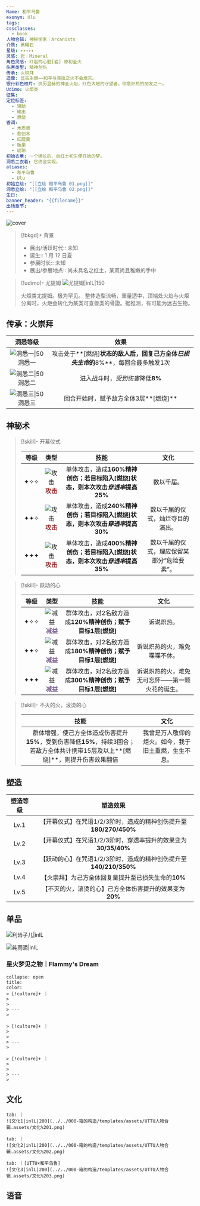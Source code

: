 ```yaml
---
Name: 和平乌鲁
exonym: Ulu
tags: 
cssclasses:
  - book
人物合辑: 神秘学家｜Arcanists
介质: 黑曜石
星级: ✦✦✦✦✦
灵感: 岩｜Mineral
角色灵感: 红岩的心脏[岩] 原初圣火
伤害类型: 精神创伤
传承: 火崇拜
造像: 亘古永燃——和平与竞技之火不会熄灭。
银行彩色相片: 资历显赫的神圣火焰，红色大地的守望者，你最炽热的朋友之一。
Udimo: 火炬类
征集: 
定位标签:
  - 辅助
  - 输出
  - 燃烧
香调:
  - 木质调
  - 愈创木
  - 红醋栗
  - 板栗
  - 琥珀
初始衣着: 一个绵长的、自红土初生便开始的梦。
洞悉二衣着: 它终会实现。
aliases:
  - 和平乌鲁
  - Ulu
初始立绘: "[[立绘 和平乌鲁 01.png]]"
洞悉立绘: "[[立绘 和平乌鲁 02.png]]"
生日: 
banner_header: "{{filename}}"
出场章节:
---
```

![cover](assets/和平乌鲁｜Ulu.assets/立绘%20和平乌鲁%2002.png)

> [!bkgd]+ 背景
> - 展出/活跃时代:: 未知
> - 诞生:: 1 月 12 日夏
> - 参展时长:: 未知
> - 展出/参展地点:: 尚未具名之红土，某双尚且稚嫩的手中

> [!udimo]- 尤提姆
> ![尤提姆|inlL|150](assets/和平乌鲁｜Ulu.assets/尤提姆%20和平乌鲁.png)
> 
> 火炬类尢提姆。极为罕见。
> 整体造型流畅，重量适中，顶端处火焰与火炬分离时，火炬会转化为某类可查兽类的骨證。据推测，有可能为远古生物。

## 传承：火崇拜

|                           洞悉等级                           |                             效果                             |
| :----------------------------------------------------------: | :----------------------------------------------------------: |
| ![洞悉一\|50](../../000-箱的构造/templates/assets/UTTU人物合辑.assets/图标%20洞悉Ⅰ.png)洞悉一 | 攻击处于**[燃烧]**状态的敌人后，回复己方全体*已损失生命*的**8%**，每回合最多触发1次 |
| ![洞悉二\|50](../../000-箱的构造/templates/assets/UTTU人物合辑.assets/图标%20洞悉Ⅱ.png)洞悉二 |               进入战斗时，*受到伤害*降低**8%**               |
| ![洞悉三\|50](../../000-箱的构造/templates/assets/UTTU人物合辑.assets/图标%20洞悉Ⅲ.png)洞悉三 |            回合开始时，赋予敌方全体3层**[燃烧]**             |

## 神秘术

> [!skill]- 开幕仪式
> 
> 
> | 等级 |                             类型                             |                             技能                             |                    文化                    |
> | :--: | :----------------------------------------------------------: | :----------------------------------------------------------: | :----------------------------------------: |
> | ✦✧✧  | ![攻击](../../000-箱的构造/templates/assets/UTTU人物合辑.assets/Attack.png)<b><font color="#933334">攻击</font></b> | 单体攻击，造成**160%**精神创伤；若目标陷入**[燃烧]**状态，则本次攻击*穿透率*提高**25%** |                 数以千届。                 |
> | ✦✦✧  | ![攻击](../../000-箱的构造/templates/assets/UTTU人物合辑.assets/Attack.png)<b><font color="#933334">攻击</font></b> | 单体攻击，造成**240%**精神创伤；若目标陷入**[燃烧]**状态，则本次攻击*穿透率*提高**30%** |      数以千届的仪式，灿烂夺目的演出。      |
> | ✦✦✦  | ![攻击](../../000-箱的构造/templates/assets/UTTU人物合辑.assets/Attack.png)<b><font color="#933334">攻击</font></b> | 单体攻击，造成**400%**精神创伤；若目标陷入**[燃烧]**状态，则本次攻击*穿透率*提高**35%** | 数以千届的仪式，理应保留某部分“危险要素”。 |
> 

> [!skill]- 跃动的心
> 
> 
> | 等级 |                             类型                             |                             技能                             |                      文化                      |
> | :--: | :----------------------------------------------------------: | :----------------------------------------------------------: | :--------------------------------------------: |
> | ✦✧✧  | ![减益](../../000-箱的构造/templates/assets/UTTU人物合辑.assets/Debuff.png)<b><font color="#7B5E91">减益</font></b> | 群体攻击，对2名敌方造成**120%**精神创伤；赋予目标1层**[燃烧]** |                   诉说炽热。                   |
> | ✦✦✧  | ![减益](../../000-箱的构造/templates/assets/UTTU人物合辑.assets/Debuff.png)<b><font color="#7B5E91">减益</font></b> | 群体攻击，对2名敌方造成**180%**精神创伤；赋予目标1层**[燃烧]** |          诉说炽热的火，难免喋喋不休。          |
> | ✦✦✦  | ![减益](../../000-箱的构造/templates/assets/UTTU人物合辑.assets/Debuff.png)<b><font color="#7B5E91">减益</font></b> | 群体攻击，对2名敌方造成**300%**精神创伤；赋予目标1层**[燃烧]** | 诉说炽热的火，难免无可忘怀——第一颗火花的诞生。 |
> 

> [!skill]- 不灭的火，滚烫的心
> 
> 
> |                             技能                             |                         文化                         |
> | :----------------------------------------------------------: | :--------------------------------------------------: |
> | 群体增强，使己方全体造成伤害提升**15%**，受到伤害降低**15%**，持续3回合；若敌方全体共计携带15层及以上**[燃烧]**，则提升伤害效果翻倍 | 我曾是万人敬仰的炬火。如今，我于旧土重燃，生生不息。 |
> 

## 塑造

| 塑造等级 |                           塑造效果                           |
| :------: | :----------------------------------------------------------: |
|   Lv.1   | 【开幕仪式】在咒语1/2/3阶时，造成的精神创伤提升至**180/270/450%** |
|   Lv.2   | 【开幕仪式】在咒语1/2/3阶时，穿透率提升的效果变为**30/35/40%** |
|   Lv.3   | 【跃动的心】在咒语1/2/3阶时，造成的精神创伤提升至**140/210/350%** |
|   Lv.4   |     【火崇拜】为己方全体回复量提升至已损失生命的**10%**      |
|   Lv.5   |   【不灭的火，滚烫的心】己方全体伤害提升的效果变为**20%**    |

## 单品

![利齿子儿|inlL](000-箱的构造/templates/assets/UTTU人物合辑.assets/货币%20利齿子儿.png)

![纯雨滴|inlL](000-箱的构造/templates/assets/UTTU人物合辑.assets/货币%20纯雨滴.png)

### 星火梦见之物｜Flammy's Dream

````ad-flex
collapse: open
title: 
color: 
> [!culture]+ ｜
> 
> 
> ---
> 

> [!culture]+ ｜
> 
> 
> ---
> 

> [!culture]+ ｜
> 
> 
> ---
> 
````
## 文化

````tab
tab: ｜
![文化1|inlL|200](../../000-箱的构造/templates/assets/UTTU人物合辑.assets/文化%201.png)

tab: ｜
![文化2|inlL|200](../../000-箱的构造/templates/assets/UTTU人物合辑.assets/文化%202.png)

tab: ｜[UTTU×和平乌鲁]
![文化3|inlL|200](../../000-箱的构造/templates/assets/UTTU人物合辑.assets/文化%203.png)

````

## 语音

